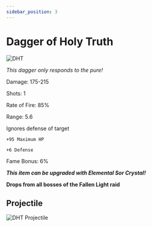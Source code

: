 ```yaml
---
sidebar_position: 3
---
```


# Dagger of Holy Truth

![DHT](https://vwiki.valorserver.com/api/item/picture/dagger%20of%20holy%20truth)

<i>This dagger only responds to the pure!</i>

Damage: 175-215

Shots: 1

Rate of Fire: 85%

Range: 5.6

Ignores defense of target

    +95 Maximum HP
    
    +6 Defense
    
Fame Bonus: 6%

***This item can be upgraded with Elemental Sor Crystal!***

**Drops from all bosses of the Fallen Light raid**

## Projectile

![DHT Projectile](https://cdn.discordapp.com/attachments/953134990428868629/981723715815473172/daggerofholytruth.gif)
